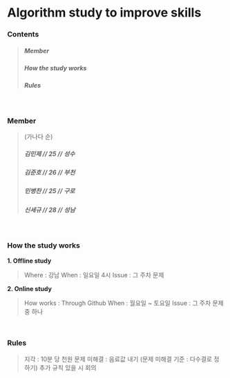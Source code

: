# Algorithm study to improve skills

### Contents
> ##### Member
> ##### How the study works
> ##### Rules

<br>

### Member
> (가나다 순)
> ##### 김민제 // 25 // 성수
> ##### 김준호 // 26 // 부천
> ##### 민병찬 // 25 // 구로
> ##### 신세규 // 28 // 성남

<br>

### How the study works
__1. Offline study__
> Where : 강남
> When : 일요일 4시
> Issue : 그 주차 문제

__2. Online study__
> How works : Through Github
> When : 월요일 ~ 토요일
> Issue : 그 주차 문제 중 하나

<br>

### Rules
> 지각 : 10분 당 천원
> 문제 미해결 : 음료값 내기
> (문제 미해결 기준 : 다수결로 정하기)
> 추가 규칙 있을 시 회의
